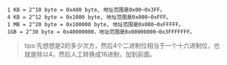 ```
1 KB = 2^10 byte = 0x400 byte, 地址范围是0x00~0x3FF。
4 KB = 2^12 byte = 0x1000 byte, 地址范围是0x000~0xFFF。
1 MB = 2^20 byte = 0x100000 byte, 地址范围是0x000~0xFFFFF。
1GB = 2^30 byte = 0x40000000，地址范围是0x00000000~0x3FFFFFFF。
```
> tips:先想想是2的多少次方，然后4个二进制位相当于一个十六进制位，也就是除以4，然后人工转换成16进制，加到前面。
